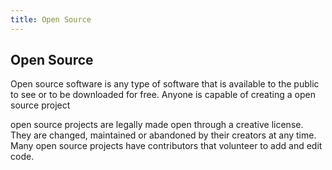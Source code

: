```yaml
---
title: Open Source
---
```

## Open Source

Open source software is any type of software that is available to the public to see or to be downloaded for free. Anyone is capable of creating a open source project

open source projects are legally made open through a creative license. They are changed, maintained or abandoned by their creators at any time. Many open source projects have contributors that volunteer to add and edit code.
